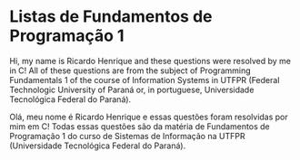# Listas de Fundamentos de Programação 1

Hi, my name is Ricardo Henrique and these questions were resolved by me in C!
All of these questions are from the subject of Programming Fundamentals 1 of the course of Information Systems in UTFPR (Federal Technologic University of Paraná or, in portuguese, Universidade Tecnológica Federal do Paraná).

Olá, meu nome é Ricardo Henrique e essas questões foram resolvidas por mim em C!
Todas essas questões são da matéria de Fundamentos de Programação 1 do curso de Sistemas de Informação na UTFPR (Universidade Tecnológica Federal do Paraná).
